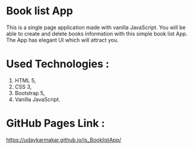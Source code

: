 # Book list App
This is a single page application made with vanilla JavaScript. You will be
able to create and delete books information with this simple book list App.
The App has elegant UI which will attract you.

# Used Technologies : 
1. HTML 5, 
2. CSS 3, 
3. Bootstrap 5, 
4. Vanilla JavaScript.

# GitHub Pages Link : 
https://udaykarmakar.github.io/js_BooklistApp/